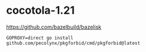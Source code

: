 # cocotola-1.21

https://github.com/bazelbuild/bazelisk

```
GOPROXY=direct go install github.com/pecolynx/pkgforbid/cmd/pkgforbid@latest
```
